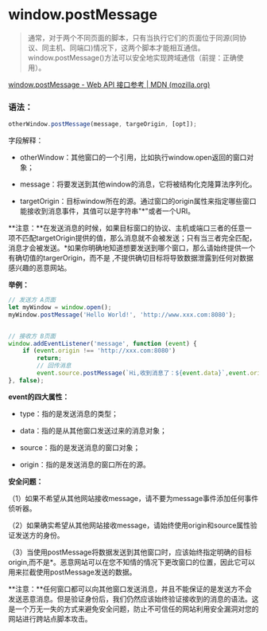 # window.postMessage

> 通常，对于两个不同页面的脚本，只有当执行它们的页面位于同源(同协议、同主机、同端口)情况下，这两个脚本才能相互通信。window.postMessage()方法可以安全地实现跨域通信（前提：正确使用）。

[window.postMessage - Web API 接口参考 | MDN (mozilla.org)](https://developer.mozilla.org/zh-CN/docs/Web/API/Window/postMessage)

### 语法：

```js
otherWindow.postMessage(message, targeOrigin, [opt]);
```

字段解释：

- otherWindow：其他窗口的一个引用，比如执行window.open返回的窗口对象；

- message：将要发送到其他window的消息，它将被结构化克隆算法序列化。

- targetOrigin：目标window所在的源。通过窗口的origin属性来指定哪些窗口能接收到消息事件，其值可以是字符串"*"或者一个URI。

  

**注意：**在发送消息的时候，如果目标窗口的协议、主机或端口三者的任意一项不匹配targetOrigin提供的值，那么消息就不会被发送；只有当三者完全匹配，消息才会被发送。*如果你明确地知道想要发送到哪个窗口，那么请始终提供一个有确切值的targerOrigin，而不是 ,不提供确切目标将导致数据泄露到任何对数据感兴趣的恶意网站。

**举例：**

```javascript
// 发送方 A页面
let myWindow = window.open();
myWindow.postMessage('Hello World!', 'http://www.xxx.com:8080');


// 接收方 B页面
window.addEventListener('message', function (event) {
	if (event.origin !== 'http://xxx.com:8080') 
		return;
		// 回传消息
		event.source.postMessage(`Hi,收到消息了：${event.data}`,event.origin);
}, false);
```

**event的四大属性：**

* type：指的是发送消息的类型；

- data：指的是从其他窗口发送过来的消息对象；

- source：指的是发送消息的窗口对象；

- origin：指的是发送消息的窗口所在的源。



**安全问题：**

（1）如果不希望从其他网站接收message，请不要为message事件添加任何事件侦听器。

（2）如果确实希望从其他网站接收message，请始终使用origin和source属性验证发送方的身份。

（3）当使用postMessage将数据发送到其他窗口时，应该始终指定明确的目标origin,而不是*。恶意网站可以在您不知情的情况下更改窗口的位置，因此它可以用来拦截使用postMessage发送的数据。

**注意：**任何窗口都可以向其他窗口发送消息，并且不能保证的是发送方不会发送恶意消息。但是验证身份后，我们仍然应该始终验证接收到的消息的语法。这是一个万无一失的方式来避免安全问题，防止不可信任的网站利用安全漏洞对您的网站进行跨站点脚本攻击。


